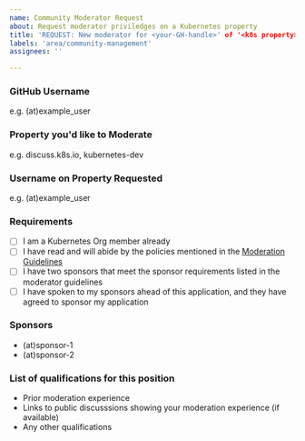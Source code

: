 ```yaml
---
name: Community Moderator Request
about: Request moderator priviledges on a Kubernetes property
title: 'REQUEST: New moderator for <your-GH-handle>' of '<k8s property>'
labels: 'area/community-management'
assignees: ''

---
```


### GitHub Username
e.g. (at)example_user

### Property you'd like to Moderate
e.g. discuss.k8s.io, kubernetes-dev

### Username on Property Requested
e.g. (at)example_user

### Requirements
- [ ] I am a Kubernetes Org member already
- [ ] I have read and will abide by the policies mentioned in the [Moderation Guidelines]((https://git.k8s.io/community/communication/moderation.md))
- [ ] I have two sponsors that meet the sponsor requirements listed in the moderator guidelines
- [ ] I have spoken to my sponsors ahead of this application, and they have agreed to sponsor my application

### Sponsors
- (at)sponsor-1
- (at)sponsor-2

### List of qualifications for this position
- Prior moderation experience
- Links to public discusssions showing your moderation experience (if available)
- Any other qualifications
